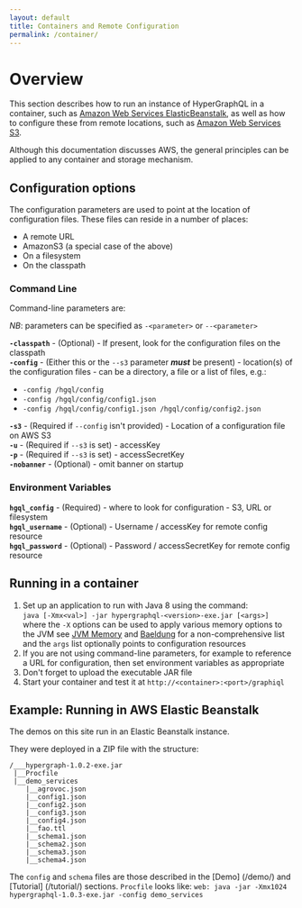 ```yaml
---
layout: default
title: Containers and Remote Configuration
permalink: /container/
---
```


# Overview

This section describes how to run an instance of HyperGraphQL in a container, such as 
[Amazon Web Services ElasticBeanstalk](https://aws.amazon.com/elasticbeanstalk/), as well as how to configure these from 
remote locations,
such as [Amazon Web Services S3](https://aws.amazon.com/s3/).

Although this documentation discusses AWS, the general principles can be applied to any container and storage mechanism.

## Configuration options

The configuration parameters are used to point at the location of configuration files.
These files can reside in a number of places:
- A remote URL
- AmazonS3 (a special case of the above)
- On a filesystem
- On the classpath

### Command Line

Command-line parameters are:

*NB*: parameters can be specified as `-<parameter>` or `--<parameter>`

**`-classpath`** - (Optional) - If present, look for the configuration files on the classpath<br/>
**`-config`** - (Either this or the `--s3` parameter **_must_** be present) - location(s) of the configuration files - 
can be a directory, a file or a list of files, e.g.:<br/>
- `-config /hgql/config`
- `-config /hgql/config/config1.json` 
- `-config /hgql/config/config1.json /hgql/config/config2.json`

**`-s3`** - (Required if `--config` isn't provided) - Location of a configuration file on AWS S3<br/>
**`-u`** - (Required if `--s3` is set) - accessKey<br/>
**`-p`** - (Required if `--s3` is set) - accessSecretKey<br/>
**`-nobanner`** - (Optional) - omit banner on startup  

### Environment Variables

**`hgql_config`** - (Required) - where to look for configuration - S3, URL or filesystem<br/>
**`hgql_username`** - (Optional) - Username / accessKey for remote config resource<br/>
**`hgql_password`** - (Optional) - Password / accessSecretKey for remote config resource<br/>
 
## Running in a container

1. Set up an application to run with Java 8 using the command:<br/>
`java [-Xmx<val>] -jar hypergraphql-<version>-exe.jar [<args>]`<br/>
where the `-X` options can be used to apply various memory options to the JVM see [JVM Memory](http://jvmmemory.com/) 
and [Baeldung](http://www.baeldung.com/jvm-parameters) for a non-comprehensive list<br/>
and the `args` list optionally points to configuration resources
2. If you are not using command-line parameters, for example to reference a URL for configuration, then set environment 
variables as appropriate<br/>
3. Don't forget to upload the executable JAR file
4. Start your container and test it at `http://<container>:<port>/graphiql`

## Example: Running in AWS Elastic Beanstalk

The demos on this site run in an Elastic Beanstalk instance.

They were deployed in a ZIP file with the structure:

```
/___hypergraph-1.0.2-exe.jar
 |__Procfile
 |__demo_services
    |__agrovoc.json
    |__config1.json
    |__config2.json
    |__config3.json
    |__config4.json
    |__fao.ttl
    |__schema1.json
    |__schema2.json
    |__schema3.json
    |__schema4.json
```

The `config` and `schema` files are those described in the [Demo] (/demo/) and [Tutorial] (/tutorial/) sections.
`Procfile` looks like:
`web: java -jar -Xmx1024 hypergraphql-1.0.3-exe.jar -config demo_services`

